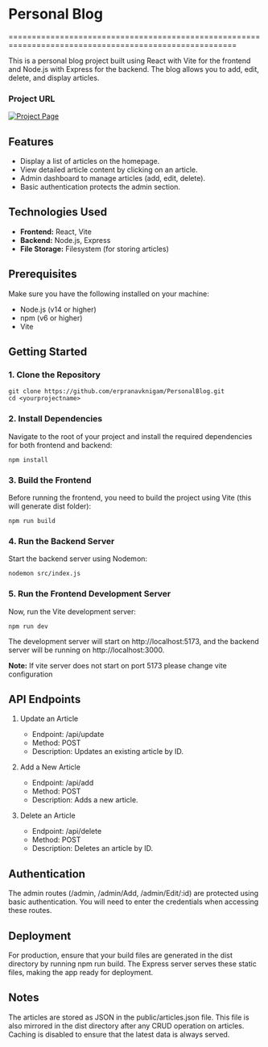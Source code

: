 
# Personal Blog

=======================================================================================================

This is a personal blog project built using React with Vite for the frontend and Node.js with Express for the backend. The blog allows you to add, edit, delete, and display articles.

### Project URL
[![Project Page](https://img.shields.io/badge/Project%20Page-Click%20Here-brightgreen)](https://roadmap.sh/projects/personal-blog)

## Features

- Display a list of articles on the homepage.
- View detailed article content by clicking on an article.
- Admin dashboard to manage articles (add, edit, delete).
- Basic authentication protects the admin section.

## Technologies Used

- **Frontend:** React, Vite
- **Backend:** Node.js, Express
- **File Storage:** Filesystem (for storing articles)


## Prerequisites

Make sure you have the following installed on your machine:

- Node.js (v14 or higher)
- npm (v6 or higher)
- Vite

## Getting Started

### 1. Clone the Repository

```
git clone https://github.com/erpranavknigam/PersonalBlog.git
cd <yourprojectname>
```

### 2. Install Dependencies
Navigate to the root of your project and install the required dependencies for both frontend and backend:
```
npm install
```

### 3. Build the Frontend
Before running the frontend, you need to build the project using Vite (this will generate dist folder):
```
npm run build
```

### 4. Run the Backend Server
Start the backend server using Nodemon:
```
nodemon src/index.js
```

### 5.  Run the Frontend Development Server
Now, run the Vite development server:
```
npm run dev
```

The development server will start on http://localhost:5173, and the backend server will be running on http://localhost:3000.

**Note:** If vite server does not start on port 5173 please change vite configuration

## API Endpoints
1. Update an Article
    * Endpoint: /api/update
    * Method: POST
    * Description: Updates an existing article by ID.

2. Add a New Article
    * Endpoint: /api/add
    * Method: POST
    * Description: Adds a new article.

3. Delete an Article
    * Endpoint: /api/delete
    * Method: POST
    * Description: Deletes an article by ID.


## Authentication
The admin routes (/admin, /admin/Add, /admin/Edit/:id) are protected using basic authentication. You will need to enter the credentials when accessing these routes.

## Deployment
For production, ensure that your build files are generated in the dist directory by running npm run build. The Express server serves these static files, making the app ready for deployment.

## Notes
The articles are stored as JSON in the public/articles.json file. This file is also mirrored in the dist directory after any CRUD operation on articles.
Caching is disabled to ensure that the latest data is always served.
